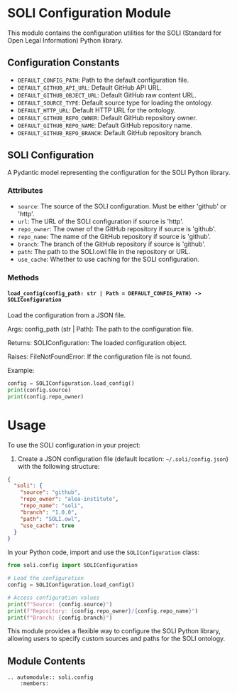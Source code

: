 # SOLI Configuration Module

This module contains the configuration utilities for the SOLI (Standard for Open Legal Information) Python library.

## Configuration Constants

- `DEFAULT_CONFIG_PATH`: Path to the default configuration file.
- `DEFAULT_GITHUB_API_URL`: Default GitHub API URL.
- `DEFAULT_GITHUB_OBJECT_URL`: Default GitHub raw content URL.
- `DEFAULT_SOURCE_TYPE`: Default source type for loading the ontology.
- `DEFAULT_HTTP_URL`: Default HTTP URL for the ontology.
- `DEFAULT_GITHUB_REPO_OWNER`: Default GitHub repository owner.
- `DEFAULT_GITHUB_REPO_NAME`: Default GitHub repository name.
- `DEFAULT_GITHUB_REPO_BRANCH`: Default GitHub repository branch.

## SOLI Configuration

A Pydantic model representing the configuration for the SOLI Python library.

### Attributes

- `source`: The source of the SOLI configuration. Must be either 'github' or 'http'.
- `url`: The URL of the SOLI configuration if source is 'http'.
- `repo_owner`: The owner of the GitHub repository if source is 'github'.
- `repo_name`: The name of the GitHub repository if source is 'github'.
- `branch`: The branch of the GitHub repository if source is 'github'.
- `path`: The path to the SOLI.owl file in the repository or URL.
- `use_cache`: Whether to use caching for the SOLI configuration.

### Methods

#### `load_config(config_path: str | Path = DEFAULT_CONFIG_PATH) -> SOLIConfiguration`

Load the configuration from a JSON file.

Args:
    config_path (str | Path): The path to the configuration file.

Returns:
    SOLIConfiguration: The loaded configuration object.

Raises:
    FileNotFoundError: If the configuration file is not found.

Example:

````python
config = SOLIConfiguration.load_config()
print(config.source)
print(config.repo_owner)
````


# Usage

To use the SOLI configuration in your project:

1. Create a JSON configuration file (default location: `~/.soli/config.json`) with the following structure:

````json
{
  "soli": {
    "source": "github",
    "repo_owner": "alea-institute",
    "repo_name": "soli",
    "branch": "1.0.0",
    "path": "SOLI.owl",
    "use_cache": true
  }
}
````

In your Python code, import and use the `SOLIConfiguration` class:

````python
from soli.config import SOLIConfiguration

# Load the configuration
config = SOLIConfiguration.load_config()

# Access configuration values
print(f"Source: {config.source}")
print(f"Repository: {config.repo_owner}/{config.repo_name}")
print(f"Branch: {config.branch}")
````

This module provides a flexible way to configure the SOLI Python library, allowing users to specify custom sources and paths for the SOLI ontology.



## Module Contents

```{eval-rst}
.. automodule:: soli.config
    :members:
```
